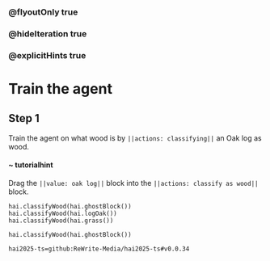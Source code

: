 ### @flyoutOnly true
### @hideIteration true
### @explicitHints true

# Train the agent

## Step 1
Train the agent on what wood is by ``||actions: classifying||`` an Oak log as wood.

#### ~ tutorialhint 
Drag the ``||value: oak log||`` block into the ``||actions: classify as wood||`` block.
```ghost
hai.classifyWood(hai.ghostBlock())
hai.classifyWood(hai.logOak())
hai.classifyWood(hai.grass()) 
```
```template
hai.classifyWood(hai.ghostBlock())
```
```package
hai2025-ts=github:ReWrite-Media/hai2025-ts#v0.0.34
```
